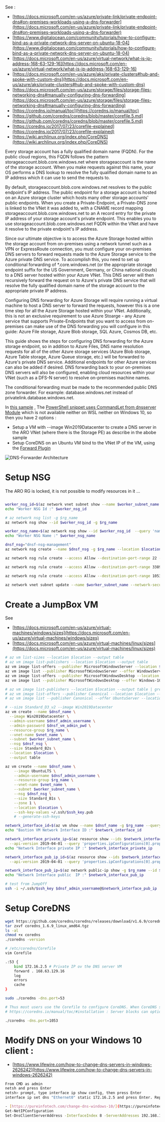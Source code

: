 
See : 
- [https://docs.microsoft.com/en-us/azure/private-link/private-endpoint-dns#on-premises-workloads-using-a-dns-forwarder](https://docs.microsoft.com/en-us/azure/private-link/private-endpoint-dns#on-premises-workloads-using-a-dns-forwarder)
- [https://www.digitalocean.com/community/tutorials/how-to-configure-bind-as-a-private-network-dns-server-on-ubuntu-18-04](https://www.digitalocean.com/community/tutorials/how-to-configure-bind-as-a-private-network-dns-server-on-ubuntu-18-04)
- [https://docs.microsoft.com/en-us/azure/virtual-network/what-is-ip-address-168-63-129-16](https://docs.microsoft.com/en-us/azure/virtual-network/what-is-ip-address-168-63-129-16)
- [https://docs.microsoft.com/en-us/azure/aks/private-clusters#hub-and-spoke-with-custom-dns](https://docs.microsoft.com/en-us/azure/aks/private-clusters#hub-and-spoke-with-custom-dns)
- [https://docs.microsoft.com/en-us/azure/storage/files/storage-files-networking-dns#manually-configuring-dns-forwarding](https://docs.microsoft.com/en-us/azure/storage/files/storage-files-networking-dns#manually-configuring-dns-forwarding)
- [https://coredns.io/manual/toc](https://coredns.io/manual/toc)
- [https://github.com/coredns/coredns/blob/master/corefile.5.md](https://github.com/coredns/coredns/blob/master/corefile.5.md)
- [https://coredns.io/2017/07/23/corefile-explained](https://coredns.io/2017/07/23/corefile-explained)
- [https://wiki.archlinux.org/index.php/CoreDNS](https://wiki.archlinux.org/index.php/CoreDNS)

Every storage account has a fully qualified domain name (FQDN). For the public cloud regions, this FQDN follows the pattern storageaccount.blob.core.windows.net where storageaccount is the name of the storage account. When you make requests against this name, your OS performs a DNS lookup to resolve the fully qualified domain name to an IP address which it can use to send the requests to.

By default, storageaccount.blob.core.windows.net resolves to the public endpoint's IP address. The public endpoint for a storage account is hosted on an Azure storage cluster which hosts many other storage accounts' public endpoints. When you create a Private-Endpoint, a Private-DNS zone is linked to the VNet it was added to, with a CNAME record mapping storageaccount.blob.core.windows.net to an A record entry for the private IP address of your storage account's private endpoint. This enables you to use storageaccount.blob.core.windows.net FQDN within the VNet and have it resolve to the private endpoint's IP address.

Since our ultimate objective is to access the Azure Storage hosted within the storage account from on-premises using a network tunnel such as a VPN or ExpressRoute connection, you must configure your on-premises DNS servers to forward requests made to the Azure Storage service to the Azure private DNS service. To accomplish this, you need to set up conditional forwarding of *.core.windows.net (or the appropriate storage endpoint suffix for the US Government, Germany, or China national clouds) to a DNS server hosted within your Azure VNet. This DNS server will then recursively forward the request on to Azure's private DNS service that will resolve the fully qualified domain name of the storage account to the appropriate private IP address.

Configuring DNS forwarding for Azure Storage will require running a virtual machine to host a DNS server to forward the requests, however this is a one time step for all the Azure Storage hosted within your VNet. Additionally, this is not an exclusive requirement to use Azure Stoarge - any Azure service that supports Private-Endpoints that you want to access from on-premises can make use of the DNS forwarding you will configure in this guide: Azure File  storage, Azure Blob storage, SQL Azure, Cosmos DB, etc.

This guide shows the steps for configuring DNS forwarding for the Azure storage endpoint, so in addition to Azure Files, DNS name resolution requests for all of the other Azure storage services (Azure Blob storage, Azure Table storage, Azure Queue storage, etc.) will be forwarded to Azure's private DNS service. Additional endpoints for other Azure services can also be added if desired. DNS forwarding back to your on-premises DNS servers will also be configured, enabling cloud resources within your VNet (such as a DFS-N server) to resolve on-premises machine names.

 
 The conditional forwarding must be made to the recommended public DNS zone forwarder. For example: database.windows.net instead of privatelink.database.windows.net.


In [this sample](https://docs.microsoft.com/en-us/azure/storage/files/storage-files-networking-dns#manually-configuring-dns-forwarding) , The [PowerShell snippet uses CommandLet from dnsserver Module](https://docs.microsoft.com/en-us/powershell/module/dnsserver/?view=win10-ps) which is not available neither on WSL neither on Windows 10, so then you have 2 options :
- Setup a VM with --image Win2019Datacenter to create a DNS server in the ARO VNet (where there is the Storage PE) as describe in the abobe sample
- Setup CoreDNS on an Ubuntu VM bind to the VNet IP of the VM, using the  [Forward Plugin](https://coredns.io/plugins/forward)

![DNS-Forwarder Architecture](./img/DNS-Forwarder.png)


# Setup NSG 

The ARO RG is locked, it is not possible to modify resources in it ...
```sh

worker_nsg_id=$(az network vnet subnet show --name $worker_subnet_name --vnet-name $vnet_name -g $rg_name --query networkSecurityGroup.id -o tsv)
echo "Worker NSG Id :" $worker_nsg_id	

# az network nsg list -g $rg_name
az network nsg show --id $worker_nsg_id -g $rg_name

worker_nsg_name=$(az network nsg show --id $worker_nsg_id  --query 'name' -o tsv)
echo "Worker NSG Name :" $worker_nsg_name	

dnsf_nsg="dnsf-nsg-management"
az network nsg create --name $dnsf_nsg -g $rg_name --location $location

az network nsg rule create --access Allow --destination-port-range 22 --source-address-prefixes Internet --name "Allow SSH from Internet" --nsg-name $dnsf_nsg -g $rg_name --priority 100

az network nsg rule create --access Allow --destination-port-range 3389 --source-address-prefixes Internet --name "Allow RDP from Internet" --nsg-name $dnsf_nsg -g $rg_name --priority 110

az network nsg rule create --access Allow --destination-port-range 1053 --source-address-prefixes Internet --name "Allow CoreDNS" --nsg-name $dnsf_nsg -g $rg_name --priority 120

az network vnet subnet update --name $worker_subnet_name --network-security-group $dnsf_nsg --vnet-name $vnet_name -g $rg_name

```

# Create a JumpBox VM

See
- [https://docs.microsoft.com/en-us/azure/virtual-machines/windows/sizes](https://docs.microsoft.com/en-us/azure/virtual-machines/windows/sizes)
- [https://docs.microsoft.com/en-us/azure/virtual-machines/linux/sizes](https://docs.microsoft.com/en-us/azure/virtual-machines/linux/sizes)

```sh
# az vm list-sizes --location $location --output table
# az vm image list-publishers --location $location --output table
az vm image list-offers --publisher MicrosoftWindowsServer --location $location --output table
az vm image list --publisher MicrosoftWindowsServer --offer WindowsServer --location $location --output table
az vm image list-offers --publisher MicrosoftWindowsDesktop --location $location --output table
az vm image list --publisher MicrosoftWindowsDesktop --offer Windows-10 --location $location --output table

# az vm image list-publishers --location $location --output table | grep -i Canonical
# az vm image list-offers --publisher Canonical --location $location --output table
# az vm image list --publisher Canonical --offer UbuntuServer --location $location --output table

# --size Standard_D3_v2 --image Win2019Datacenter
az vm create --name $dnsf_name \
  --image Win2019Datacenter \
  --admin-username $dnsf_admin_username \
  --admin-password $dnsf_vm_admin_pwd \
  --resource-group $rg_name \
  --vnet-name $vnet_name \
  --subnet $worker_subnet_name \
  --nsg $dnsf_nsg \
  --size Standard_B2s \
  --location $location \
  --output table

az vm create --name $dnsf_name \
    --image UbuntuLTS \
    --admin-username $dnsf_admin_username \
    --resource-group $rg_name \
    --vnet-name $vnet_name \
    --subnet $worker_subnet_name \
    --nsg $dnsf_nsg \
    --size Standard_B1s \
    --zone 1 \
    --location $location \
    --ssh-key-values ~/.ssh/$ssh_key.pub
    # --generate-ssh-keys

network_interface_id=$(az vm show --name $dnsf_name -g $rg_name --query 'networkProfile.networkInterfaces[0].id' -o tsv)
echo "Bastion VM Network Interface ID :" $network_interface_id

network_interface_private_ip=$(az resource show --ids $network_interface_id \
  --api-version 2019-04-01 --query 'properties.ipConfigurations[0].properties.privateIPAddress' -o tsv)
echo "Network Interface private IP :" $network_interface_private_ip

network_interface_pub_ip_id=$(az resource show --ids $network_interface_id \
  --api-version 2019-04-01 --query 'properties.ipConfigurations[0].properties.publicIPAddress.id' -o tsv)

network_interface_pub_ip=$(az network public-ip show -g $rg_name --id $network_interface_pub_ip_id --query "ipAddress" -o tsv)
echo "Network Interface public  IP :" $network_interface_pub_ip

# test from JumpOff
ssh -i ~/.ssh/$ssh_key $dnsf_admin_username@$network_interface_pub_ip

```

# Setup CoreDNS

```sh
wget https://github.com/coredns/coredns/releases/download/v1.6.9/coredns_1.6.9_linux_amd64.tgz
tar zxvf coredns_1.6.9_linux_amd64.tgz
ls -al
chmod +x coredns
./coredns -version

# /etc/coredns/Corefile
vim Corefile

.:53 {
    bind 172.16.2.5 # Private IP ov the DNS server VM
    forward . 168.63.129.16
    log
    errors
    cache
}

sudo ./coredns -dns.port=53

# Thus most users use the Corefile to configure CoreDNS. When CoreDNS starts, and the -conf flag is not given, it will look for a file named Corefile in the current directory.
# https://coredns.io/manual/toc/#installation : Server blocks can optionally specify a port number to listen on. This defaults to port 53 (the standard port for DNS). Specifying a port is done by listing the port after the zone separated by a colon. This Corefile instructs CoreDNS to create a Server that listens on port 1053:

./coredns -dns.port=1053


```

# Modify DNS on your Windows 10 client :

- [https://www.lifewire.com/how-to-change-dns-servers-in-windows-2626242](https://www.lifewire.com/how-to-change-dns-servers-in-windows-2626242)

```sh
From CMD as admin
netsh and press Enter
netsh> prompt, type interface ip show config, then press Enter
interface ip set dns "Ethernet0" static 172.16.2.5 and press Enter. Replace Ethernet0 with the name of your connection and 172.16.2.5 with the DNS server you want to use.

- [https://pureinfotech.com/change-dns-windows-10/](https://pureinfotech.com/change-dns-windows-10/)
Get-NetIPConfiguration
Set-DnsClientServerAddress -InterfaceIndex 8 -ServerAddresses 192.168.1.254, 172.16.2.5

```